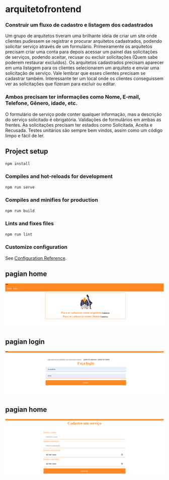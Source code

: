 # arquitetofrontend
### Construir um fluxo de cadastro e listagem dos cadastrados
Um grupo de arquitetos tiveram uma brilhante ideia de criar um site onde clientes pudessem se registrar e procurar arquitetos cadastrados, podendo solicitar serviço através de um formulário.
Primeiramente os arquitetos precisam criar uma conta para depois acessar um painel das solicitações de serviços, podendo aceitar, recusar ou excluir solicitações (Quem sabe poderem restaurar excluídos).
Os arquitetos cadastrados precisam aparecer em uma listagem para os clientes selecionarem um arquiteto e enviar uma solicitação de serviço. Vale lembrar que esses clientes precisam se cadastrar também.
Interessante ter um local onde os clientes conseguissem ver as solicitações que fizeram para excluir ou editar.

### Ambos precisam ter informações como Nome, E-mail, Telefone, Gênero, idade, etc.
O formulário de serviço pode conter qualquer informação, mas a descrição do serviço solicitado é obrigatória.
Validações de formulários em ambas as frentes.
As solicitações precisam ter estados como Solicitada, Aceita e Recusada.
Testes unitários são sempre bem vindos, assim como um código limpo e fácil de ler.

## Project setup
```
npm install
```

### Compiles and hot-reloads for development
```
npm run serve
```

### Compiles and minifies for production
```
npm run build
```

### Lints and fixes files
```
npm run lint
```

### Customize configuration
See [Configuration Reference](https://cli.vuejs.org/config/).
## pagian home
<img src="./home.jpg"/>

## pagian login
<img src="./login.png"/>

## pagian home
<img src="./cadastroServico.png"/>
